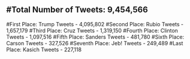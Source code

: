 #Total Number of Tweets: 9,454,566 
---
#First Place: Trump Tweets - 4,095,802
#Second Place: Rubio Tweets - 1,657,179
#Third Place: Cruz Tweets - 1,319,150
#Fourth Place: Clinton Tweets - 1,097,516
#Fifth Place: Sanders Tweets - 481,780
#Sixth Place: Carson Tweets - 327,526
#Seventh Place: Jeb! Tweets - 249,489
#Last Place: Kasich Tweets - 227,118
